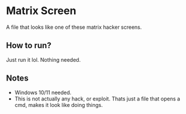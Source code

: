 # Matrix Screen
A file that looks like one of these matrix hacker screens.
## How to run?
Just run it lol. Nothing needed.
## Notes
- Windows 10/11 needed.
- This is not actually any hack, or exploit. Thats just a file that opens a cmd, makes it look like
doing things.
